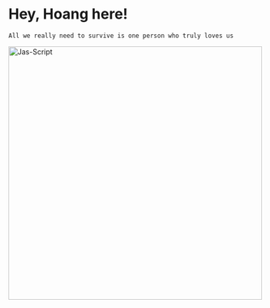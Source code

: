 
# Hey, Hoang here!

  

  
   `All we really need to survive is one person who truly loves us`





<img align="center" width=500 src="https://github-readme-stats.vercel.app/api/top-langs/?username=hoagf&count_private=true&theme=radical" alt="Jas-Script" />

